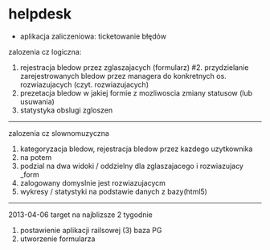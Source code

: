 helpdesk
========

- aplikacja zaliczeniowa: ticketowanie błędów

zalozenia cz logiczna:
1. rejestracja bledow przez zglaszajacych (formularz)
#2. przydzielanie zarejestrowanych bledow przez managera do konkretnych os. rozwiazujacych (czyt. rozwiazujacych)
3. prezetacja bledow w jakiej formie z mozliwoscia zmiany statusow (lub usuwania)
4. statystyka obslugi zgloszen

----------------------------------------------------------------------------------------------------------------------
zalozenia cz slownomuzyczna
1. kategoryzacja bledow, rejestracja bledow przez kazdego uzytkownika
2.  na potem
3.  podzial na dwa widoki / oddzielny dla zglaszajacego i rozwiazujacy _form
4.  zalogowany domyslnie jest rozwiazujacycm
5.  wykresy / statystyki  na podstawie danych z bazy(html5)
---------------------------------
2013-04-06 target na najblizsze 2 tygodnie
1) postawienie aplikacji railsowej (3)
   baza PG
2) utworzenie formularza

